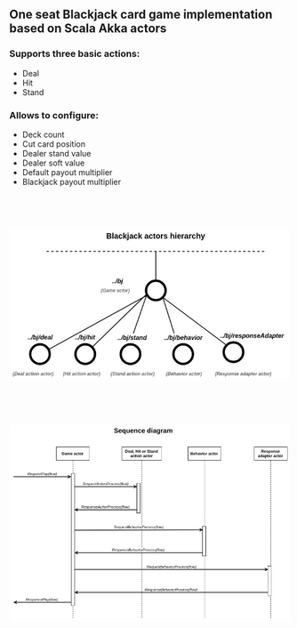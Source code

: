 
## One seat Blackjack card game implementation based on Scala Akka actors

### Supports three basic actions:

* Deal
* Hit
* Stand

### Allows to configure:

* Deck count
* Cut card position
* Dealer stand value
* Dealer soft value
* Default payout multiplier
* Blackjack payout multiplier

<br />
<br />

##

![alt text](docs/scala-game-card-blackjack.jpg)

<br />
<br />

##

![alt text](docs/sd-scala-game-card-blackjack.jpg)

